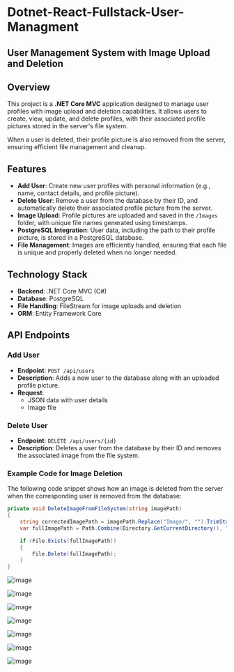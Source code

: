 # Dotnet-React-Fullstack-User-Managment
## User Management System with Image Upload and Deletion

<!-- ## Overview: Gives a high-level overview of the project -->
## Overview
This project is a **.NET Core MVC** application designed to manage user profiles with image upload and deletion capabilities. It allows users to create, view, update, and delete profiles, with their associated profile pictures stored in the server's file system.

When a user is deleted, their profile picture is also removed from the server, ensuring efficient file management and cleanup.

<!-- ## Features: List out the main functionalities of the project -->
## Features
- **Add User**: Create new user profiles with personal information (e.g., name, contact details, and profile picture).
- **Delete User**: Remove a user from the database by their ID, and automatically delete their associated profile picture from the server.
- **Image Upload**: Profile pictures are uploaded and saved in the `/Images` folder, with unique file names generated using timestamps.
- **PostgreSQL Integration**: User data, including the path to their profile picture, is stored in a PostgreSQL database.
- **File Management**: Images are efficiently handled, ensuring that each file is unique and properly deleted when no longer needed.

<!-- ## Technology Stack: Summarizes the key technologies used in the project -->
## Technology Stack
- **Backend**: .NET Core MVC (C#)
- **Database**: PostgreSQL
- **File Handling**: FileStream for image uploads and deletion
- **ORM**: Entity Framework Core

<!-- ## API Endpoints: Provide details of the key API endpoints for users who want to interact with the project -->
## API Endpoints

### Add User
- **Endpoint**: `POST /api/users`
- **Description**: Adds a new user to the database along with an uploaded profile picture.
- **Request**: 
  - JSON data with user details
  - Image file

### Delete User
- **Endpoint**: `DELETE /api/users/{id}`
- **Description**: Deletes a user from the database by their ID and removes the associated image from the file system.

<!-- ## Example Code: Showing a code snippet related to one of the key features of the project, such as image deletion -->
### Example Code for Image Deletion
The following code snippet shows how an image is deleted from the server when the corresponding user is removed from the database:

```csharp
private void DeleteImageFromFileSystem(string imagePath)
{
    string correctedImagePath = imagePath.Replace("Image/", "").TrimStart('/');
    var fullImagePath = Path.Combine(Directory.GetCurrentDirectory(), "Images", correctedImagePath);

    if (File.Exists(fullImagePath))
    {
        File.Delete(fullImagePath);
    }
}
```

![image](https://github.com/user-attachments/assets/f0dec021-f4e5-46b9-8d3f-4949758b76c9)

![image](https://github.com/user-attachments/assets/45ff018b-5cc2-40c8-af29-5fe914cec636)

![image](https://github.com/user-attachments/assets/c3bca7c5-3f6d-436a-b91e-f8194aa11abd)

![image](https://github.com/user-attachments/assets/b81eea41-a8d1-41f4-8ca6-71de52549e72)

![image](https://github.com/user-attachments/assets/31a9eb42-ef00-41f3-8597-f03043e6c24f)


![image](https://github.com/user-attachments/assets/f2acb0f4-be0e-4f1e-968e-5164f33a7a94)

![image](https://github.com/user-attachments/assets/b74ab698-aaa3-4ab8-a447-2997ba0c7505)
